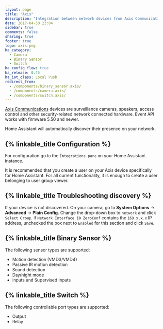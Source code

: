 ```yaml
---
layout: page
title: "Axis"
description: "Integration between network devices from Axis Communications with Home Assistant."
date: 2017-04-30 23:04
sidebar: true
comments: false
sharing: true
footer: true
logo: axis.png
ha_category:
  - Camera
  - Binary Sensor
  - Switch
ha_config_flow: true
ha_release: 0.45
ha_iot_class: Local Push
redirect_from:
  - /components/binary_sensor.axis/
  - /components/camera.axis/
  - /components/switch.axis/
---
```


[Axis Communications](https://www.axis.com/) devices are surveillance cameras, speakers, access control and other security-related network connected hardware. Event API works with firmware 5.50 and newer.

Home Assistant will automatically discover their presence on your network.

## {% linkable_title Configuration %}

For configuration go to the `Integrations pane` on your Home Assistant instance.

<p class='note'>
  It is recommended that you create a user on your Axis device specifically for Home Assistant. For all current functionality, it is enough to create a user belonging to user group viewer.
</p>

## {% linkable_title Troubleshooting discovery %}

If your device is not discovered. On your camera, go to **System Options** -> **Advanced** -> **Plain Config**. Change the drop-down box to `network` and click `Select Group`. If `Network Interface I0 ZeroConf` contains the `169.x.x.x` IP address, unchecked the box next to `Enabled` for this section and click `Save`.

## {% linkable_title Binary Sensor %}

The following sensor types are supported:

- Motion detection (VMD3/VMD4)
- Passive IR motion detection
- Sound detection
- Day/night mode
- Inputs and Supervised Inputs

## {% linkable_title Switch %}

The following controllable port types are supported:

- Output
- Relay
